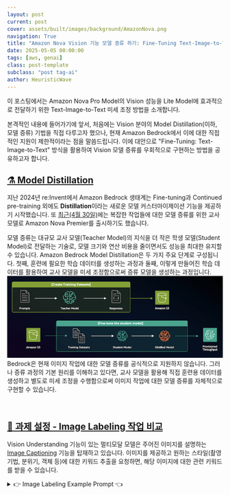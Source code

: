 ```yaml
---
layout: post
current: post
cover: assets/built/images/background/AmazonNova.png
navigation: True
title: "Amazon Nova Vision 기능 모델 증류 하기: Fine-Tuning Text-Image-to-Text"
date: 2025-05-05 00:00:00
tags: [aws, genai]
class: post-template
subclass: "post tag-ai"
author: HeuristicWave
---
```


이 포스팅에서는 Amazon Nova Pro Model의 Vision 성능을 Lite Model에 효과적으로 전달하기 위한 Text-Image-to-Text 미세 조정 방법을 소개합니다.

본격적인 내용에 들어가기에 앞서, 처음에는 Vision 분야의 Model Distillation(이하, 모델 증류) 기법을 직접 다루고자 했으나, 현재 Amazon Bedrock에서 이에 대한 직접적인 지원이 제한적이라는 점을 말씀드립니다. 이에 대안으로 "Fine-Tuning: Text-Image-to-Text" 방식을 활용하여 Vision 모델 증류를 우회적으로 구현하는 방법을 공유하고자 합니다.

## <a href="#distillation">⚗️ Model Distillation</a><a id="distillation"></a>

지난 2024년 re:Invent에서 Amazon Bedrock 생태계는 Fine-tuning과 Continued pre-training 외에도 **Distillation**이라는 새로운 모델 커스터마이제이션 기능을 제공하기 시작했습니다. 또 [최근(4월 30일)](https://aws.amazon.com/ko/about-aws/whats-new/2025/04/amazon-nova-premier-complex-tasks-model-distillation/)에는 복잡한 작업들에 대한 모델 증류를 위한 교사 모델로 Amazon Nova Premier를 출시하기도 했습니다. 

모델 증류는 대규모 교사 모델(Teacher Model)의 지식을 더 작은 학생 모델(Student Model)로 전달하는 기술로, 모델 크기와 연산 비용을 줄이면서도 성능을 최대한 유지할 수 있습니다.
Amazon Bedrock Model Distillation은 두 가지 주요 단계로 구성됩니다. 첫째, 훈련에 필요한 학습 데이터를 생성하는 과정과 둘째, 이렇게 만들어진 학습 데이터를 활용하여 교사 모델을 미세 조정함으로써 증류 모델을 생성하는 과정입니다.
![Model Distillation](../../assets/built/images/post/ai/Bedrock/modelDistillation.png)
Bedrock은 현재 이미지 작업에 대한 모델 증류를 공식적으로 지원하지 않습니다. 그러나 증류 과정의 기본 원리를 이해하고 있다면, 교사 모델을 활용해 직접 훈련용 데이터를 생성하고 별도로 미세 조정을 수행함으로써 이미지 작업에 대한 모델 증류를 자체적으로 구현할 수 있습니다.

<br>

## <a href="#task">📸 과제 설정 - Image Labeling 작업 비교</a><a id="task"></a>

Vision Understanding 기능이 있는 멀티모달 모델은 주어진 이미지를 설명하는 [Image Captioning](https://huggingface.co/docs/transformers/en/tasks/image_captioning) 기능을 탑재하고 있습니다.
이미지를 제공하고 원하는 스타일(촬영 기법, 분위기, 객체 등)에 대한 키워드 추출을 요청하면, 해당 이미지에 대한 관련 키워드를 받을 수 있습니다.

<details><summary markdown="span">👉 Image Labeling Example Prompt 👈</summary>
```text
당신은 이미지 키워드 추출 전문가입니다. 이미지를 분석하여 검색에 최적화된 간결한 키워드를 추출해주세요.

다음 5가지 카테고리에 따라 키워드를 추출하되, 최종 결과는 카테고리 구분 없이 쉼표로 구분된 단일 목록으로 제공해주세요:

1. 주요 객체/인물: 인물(성별, 연령대, 민족성), 동물, 사물 등 핵심 요소
2. 위치/배경: 장소, 풍경, 환경(실내/외), 시간, 계절
3. 행동/감정: 활동을 설명하는 동사, 분위기를 나타내는 형용사
4. 시각적 특성: 주요 색상, 구도, 촬영 기법, 이미지 스타일
5. 맥락적 요소: 패션, 랜드마크, 문화적 맥락, 행사/축제 관련 정보

각 카테고리당 2-5개, 총 15-25개의 검색 최적화된 키워드를 제공해주세요. 중복을 피하고 간결하게 작성하세요.
```
</details>

![Image Labeling](../../assets/built/images/post/ai/Bedrock/auto-labeling.png)

위 표 이미지는 [`ShutterstockInc/high_resolution_images` 데이터셋](https://huggingface.co/datasets/ShutterstockInc/high_resolution_images) 중 하나의 사진에 대해 Nova Pro와 Lite 모델로 Image Labeling을 진행한 결과입니다.
동일한 프롬프트를 사용하더라도 각 모델의 응답 결과가 매우 상이함을 확인할 수 있습니다. **본 포스팅에서는 어느 모델이 Image Labeling 작업에 우위에 있는지를 판단하기보다는, Lite 모델이 Pro 모델과 유사한 답변을 도출하도록 하는 작업에 초점을 맞추었다는 점을 기억해주세요!**

두 모델의 답변 유사도를 파악하기 위해 공통적으로 제시한 교집합 부분의 자카드 지수(Jaccard index)를 측정한 결과, 0.129로 나타났습니다. 이제 Lite 모델을 Pro의 데이터로 미세 조정하여 두 모델 간의 응답값이 얼마나 유사해질 수 있는지 알아보겠습니다.

<br>

## <a href="#self-diatillation">🧑‍🔬 VLM 모델 증류 자체 구현</a><a id="self-diatillation"></a>

### 데이터셋 준비 프로세스

VLM 모델을 자체적으로 증류하기 위해 Text-Image-to-Text 방식의 미세 조정을 진행하겠습니다. 이를 위해 다음과 같은 4가지 단계로 미세 조정용 데이터 셋을 준비해야 합니다.
![Image Labeling](../../assets/built/images/post/ai/Bedrock/create_datasets.png)

*본 글에서는 VLM 모델 증류를 자체적으로 구현하기 위해 Hugging Face에 올라온 [`ShutterstockInc/high_resolution_images`의 medium 데이터셋](https://huggingface.co/datasets/ShutterstockInc/high_resolution_images)을 활용하였습니다.*

#### 1. 이미지 전처리

이미지 전처리의 범주는 매우 광범위합니다. 여기서는 특정 작업에 적합한 분류가 완료되었다고 가정하고, 이미지 크기 조정에 관한 전처리만 다루겠습니다.
작업별로 요구되는 해상도는 다르지만, 대부분의 경우 굳이 고해상도 이미지가 필요하지 않습니다. 

예를 들어, Claude 모델은 다음 공식으로 이미지의 토큰량을 계산합니다: `토큰 수 = (너비 px × 높이 px) ÷ 750`

**300 × 199 이미지의 경우**:
- 총 픽셀 수: 300 × 199 = 59,700 픽셀
- 소요 토큰 수: 59,700 ÷ 750 = 79.6 ≈ **80 토큰**

**1000 × 665 이미지의 경우**:
- 총 픽셀 수: 1000 × 665 = 665,000 픽셀
- 소요 토큰 수: 665,000 ÷ 750 = 886.67 ≈ **887 토큰**

이처럼 이미지 해상도에 따라 토큰 소모량이 크게 달라지므로, 훈련용 데이터셋을 구축하기 전에 고해상도 이미지의 크기를 적절히 축소하는 것이 중요합니다. 
이는 모델 훈련 비용을 절감할 뿐만 아니라, 처리 속도 향상에도 기여하면서 대부분의 작업에서 성능 저하 없이 효율적인 학습을 가능하게 합니다.

#### 2. 레퍼런스 데이터 구성

이 과정에서는 교사 모델을 호출하여 프롬프트-응답(Prompt-Response) 쌍의 데이터를 생성합니다. 교사 모델이 생성한 응답은 이후 학생 모델의 미세 조정 데이터로 활용됩니다.
멀티모달 기능을 지원하는 Converse API를 통해 교사 모델을 호출하고, 모델의 응답과 해당 이미지 파일명을 미세 조정용 데이터셋 구축을 위해 JSONL 형식으로 저장했습니다.


```python
system_prompts = [{"text": system_prompt}]
conversation = [
    {
        "role": "user",
        "content": [
            {"text": user_prompts},
            {
                "image": {
                    "format": "jpeg",
                    "source": { "bytes": image_bytes }
                }
            }
        ]
    }
]

response = client.converse(
    modelId=teacher_model_id,
    system=system_prompts,
    messages=conversation,
    inferenceConfig={"maxTokens": 1024, "temperature": 0.5, "topP": 0.9},
)

reponse_text = response["output"]["message"]["content"][0]["text"]
jsonl_data = { "image": image_path.name, "label": reponse_text }
```

#### 3. 훈련 데이터셋 생성

Bedrock의 미세 조정 요구사항에 맞추어, [Preparing data for fine-tuning Understanding models](https://docs.aws.amazon.com/nova/latest/userguide/fine-tune-prepare-data-understanding.html#custom-fine-tune-constraints) 가이드라인을 참고하여 모델 학습에 필요한 데이터셋을 JSONL 형식으로 생성합니다.

본 포스팅에서는 [Single image custom fine tuning format](https://docs.aws.amazon.com/nova/latest/userguide/fine-tune-prepare-data-understanding.html#customize-fine-tune-examples) 형식으로 데이터를 준비합니다.
이 과정에서 앞서 **두 번째 단계에서 생성한 데이터를 활용**하여 `system`, `messages`의 `text` 값과 `image`의 `uri` 필드에 적절히 배치함으로써 완성된 데이터셋을 구성합니다.

#### 4. 데이터셋 검증

미세 조정 작업을 시작하기 전에, `aws-samples` GitHub 저장소에서 제공하는 [Dataset Validation for Fine-tuning Nova Understanding models](https://github.com/aws-samples/amazon-bedrock-samples/tree/main/custom-models/bedrock-fine-tuning/nova/understanding/dataset_validation#dataset-validation-for-fine-tuning-nova-understanding-models) 도구를 활용하여 데이터셋의 유효성을 먼저 점검하세요.

`python3 nova_ft_dataset_validator.py -i <file path> -m <model name>` 명령어를 실행하면 검사가 진행되며, 모든 샘플이 검증을 통과할 경우 `Validation successful, all samples passed` 메시지가 표시됩니다.

### 미세 조정

데이터셋 준비가 완료되면, 미세 조정 과정은 매우 간단하게 진행됩니다. Amazon Bedrock 콘솔에서 데이터셋이 저장된 S3 위치를 지정하고 필요한 하이퍼파라미터 값만 설정하면 됩니다.
이번 훈련에서는 Nova Lite 모델의 기본 에포크(Epoch) 값인 2 대신 5로 상향 조정하였으며, 그 외 파라미터는 기본값을 유지하여 진행했습니다.
![Hyperparams](../../assets/built/images/post/ai/Bedrock/hyperparams.png)
훈련이 완료되면, 미세 조정 과정에서 지정한 S3 위치에 훈련 결과 지표들이 저장됩니다. `step_wise_training_metrics.csv` 파일을 통해 각 단계(step)와 에포크(epoch)별 훈련 손실(training_loss) 값을 확인할 수 있어, 모델의 학습 진행 결과를 확인할 수 있습니다.

<br>

## <a href="#results">🖍️ Fine-Tuning Text-Image-to-Text 결과</a><a id="results"></a>

본 포스팅에서는 [🤗 `ShutterstockInc/high_resolution_images`](https://huggingface.co/datasets/ShutterstockInc/high_resolution_images)의 medium 데이터셋을 활용했으며, 이 데이터셋은 총 1,000장의 이미지로 구성되어 있습니다.
데이터 활용 방식으로는 900장을 훈련용 데이터로 사용하고, 나머지 100장은 미세 조정 완료 후 모델 성능 검증에 활용했습니다. 데이터의 제한적인 특성을 고려하여, 300장과 900장을 각각 사용한 두 가지 훈련 세션을 진행했습니다.

**Nova Pro & Nova Lite 비교**

먼저 미세 조정을 거치지 않은 상태에서 Nova Pro와 Lite 모델 간의 성능 차이를 확인하기 위해, 100장의 이미지에 대한 분석 결과를 비교했습니다. 두 모델 간의 Jaccard 유사도는 대부분 0.1에서 0.4 사이에 분포하는 것으로 나타났습니다.
![case1](../../assets/built/images/post/ai/Bedrock/jaccard-case1.png)

**Nova Pro & Nova Lite (300장)**

300개의 샘플 데이터로 훈련을 진행한 결과, Jaccard 유사도가 0.2에서 0.6 사이로 향상되었습니다. 이는 비교적 적은 양의 데이터만으로도 Lite 모델이 Pro 모델의 성능에 근접할 수 있음을 보여주는 결과입니다.
![case2](../../assets/built/images/post/ai/Bedrock/jaccard-case2.png)

**Nova Pro & Nova Lite (900장)**

900개의 샘플 데이터로 훈련을 진행한 결과, Jaccard 유사도가 0.2에서 0.6 사이로 향상되었으며, 300장으로 훈련한 모델(빨간색)과 비교했을 때 900장으로 훈련한 모델(보라색)이 소폭 더 높은 성능을 보여주었습니다.
이번 실험에서는 이미지 데이터의 제한으로 900장만 활용했지만, Amazon Bedrock의 이미지 미세 조정 기능은 최대 20,000개의 데이터를 지원합니다. 따라서 더 많은 데이터로 미세 조정을 진행할 경우, 성능이 더욱 향상될 것으로 기대됩니다.

![case2](../../assets/built/images/post/ai/Bedrock/jaccard-case3.png)

<br>

## <a href="#cost">💸 모델 Customization 비용</a><a id="cost"></a>

실험에 소요된 비용 내역을 기재했으니, 향후 미세 조정 작업 계획 시 예상 비용 산출에 도움이 되길 바랍니다. 🙃

**Nova Lite 미세 조정 소모 비용**

| 사용량 유형 | 데이터 수 | 비용 | 훈련 시간 | 전용 처리량 비용 (무약정) | 모델 보관 비용 |
| --- | --- | --- | --- | --- | --- |
| USE1-NovaLite-Customization-Training | 300개 | 약 $2.1 | 약 1시간 | 시간당 $108.15 | 월 $1.95 |
| USE1-NovaLite-Customization-Training | 900개 | 약 $7.5 | 약 2시간 | 시간당 $108.15 | 월 $1.95 |

*이 비용 내역에는 교사 모델을 활용하여 프롬프트-응답 쌍 데이터를 생성하는 데 소모된 비용은 포함되지 않았습니다.
해당 비용을 산출하려면, 작업을 1회 수행한 후 소모된 토큰량을 측정하여 별도로 계산하시기 바랍니다.*

<br>

## <a href="#outro">🌟 마치며</a><a id="outro"></a>

이번 포스팅에서는 Amazon Bedrock이 Vision 작업에 대한 모델 증류를 공식적으로 지원하지 않는 상황에서, Text-Image-to-Text 미세 조정을 통해 우회적으로 모델 증류를 구현하는 방법을 살펴보았습니다.
성공적인 VLM 모델 증류를 위해서는 체계적인 데이터셋 준비 과정이 필수적입니다. 이미지 전처리를 통한 토큰 소모량 최적화, 교사 모델을 활용한 레퍼런스 데이터 구축, Bedrock 요구사항에 맞는 훈련 데이터셋 생성, 그리고 미세 조정 전 데이터셋 검증까지의 단계가 모델 성능에 직접적인 영향을 미칩니다.
또한 미세 조정 완료 후에는 반드시 검증 과정을 통해 모델의 성능 향상을 확인해야 합니다. 본 글에서는 Jaccard 유사도를 통해 모델 간 응답 일치도를 측정했으며, 데이터양이 증가할수록 Lite 모델이 Pro 모델의 응답에 더 가까워지는 것을 확인할 수 있었습니다.

이러한 우회적 증류 방법은 비록 공식 지원 기능은 아니지만, 적절한 데이터셋 구성과 미세 조정을 통해 경량 모델에서도 고성능 모델과 유사한 결과를 얻을 수 있음을 보여줍니다. 앞으로 Amazon Bedrock에서 Vision 모델 증류에 대한 공식 지원이 확대되기를 기대하며, 그때까지는 이러한 접근법이 실무에서 유용하게 활용될 수 있을 것입니다. 여러분의 프로젝트에도 이러한 방법론이 도움이 되길 바랍니다.

> 🤣 사실 이번 포스팅은 제가 AWS Seoul Summit 2025 발표를 준비하면서 실험했던 내용 중 일부랍니다. 발표 영상이 나오면 여기에 함께 공유해 드릴게요!

<br>

> 🚨 광고 : Bedrock 내에서 나만의 모델을 만드는 다른 방법(`지속적인 사전 훈련`, `미세 조정`)들은 <br> **"Amazon Bedrock으로 시작하는 실전 생성형 AI 개발"**를 참고하세요! <br>
> 판매 링크 : [📘 예스24](https://www.yes24.com/Product/Goods/140049541), [📗 교보문고](https://product.kyobobook.co.kr/detail/S000214962344), [📕 알라딘](https://www.aladin.co.kr/shop/wproduct.aspx?ItemId=353662061&start=slayer)

---
